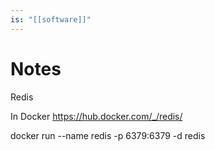 ```yaml
---
is: "[[software]]"
---
```

# Notes
Redis

In Docker
https://hub.docker.com/_/redis/

docker run --name redis -p 6379:6379 -d redis
